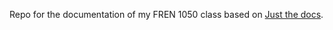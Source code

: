 Repo for the documentation of my FREN 1050 class based on [Just the docs](https://github.com/pmarsceill/just-the-docs/). 
